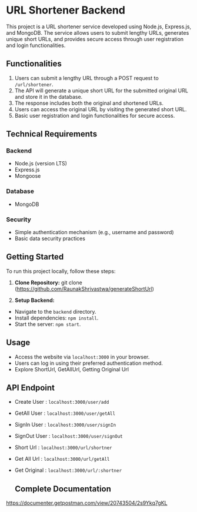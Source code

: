 # URL Shortener Backend

This project is a URL shortener service developed using Node.js, Express.js, and MongoDB. The service allows users to submit lengthy URLs, generates unique short URLs, and provides secure access through user registration and login functionalities.

## Functionalities

1. Users can submit a lengthy URL through a POST request to `/url/shortener`.
2. The API will generate a unique short URL for the submitted original URL and store it in the database.
3. The response includes both the original and shortened URLs.
4. Users can access the original URL by visiting the generated short URL.
5. Basic user registration and login functionalities for secure access.

## Technical Requirements

### Backend

- Node.js (version LTS)
- Express.js
- Mongoose

### Database

- MongoDB

### Security

- Simple authentication mechanism (e.g., username and password)
- Basic data security practices

## Getting Started

To run this project locally, follow these steps:

1. **Clone Repository:**
git clone (https://github.com/RaunakShrivastwa/generateShortUrl)

2. **Setup Backend:**
- Navigate to the `backend` directory.
- Install dependencies: `npm install`.
- Start the server: `npm start`.

## Usage

- Access the website via `localhost:3000` in your browser.
- Users can log in using their preferred authentication method.
- Explore ShortUrl, GetAllUrl, Getting Original Url
  
## API Endpoint
 - Create User   : `localhost:3000/user/add`
 - GetAll User   : `localhost:3000/user/getAll`
 - SignIn User   : `localhost:3000/user/signIn`
 - SignOut User  : `localhost:3000/user/signOut`
 - Short Url     : `localhost:3000/url/shortner`
 - Get All Url   : `localhost:3000/url/getAll`
 - Get Original  : `localhost:3000/url/:shortner`


   ## Complete Documentation
 https://documenter.getpostman.com/view/20743504/2s9Ykq7gKL
